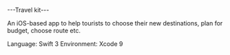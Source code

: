 ---Travel kit---

An iOS-based app to help tourists to choose their new destinations, plan for budget, choose route etc. 

Language: Swift 3
Environment: Xcode 9
